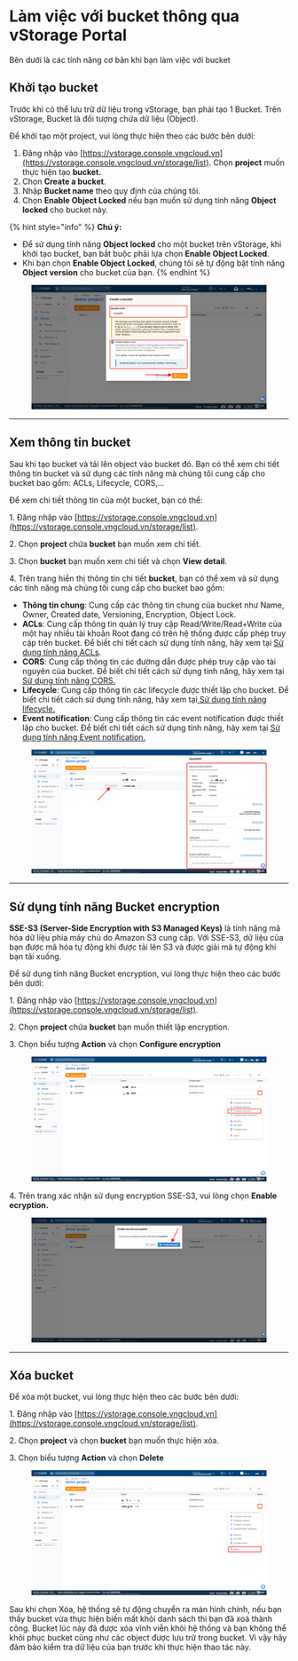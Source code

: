 # Làm việc với bucket thông qua vStorage Portal

Bên dưới là các tính năng cơ bản khi bạn làm việc với bucket

## Khởi tạo bucket

Trước khi có thể lưu trữ dữ liệu trong vStorage, bạn phải tạo 1 Bucket. Trên vStorage, Bucket là đối tượng chứa dữ liệu (Object).&#x20;

Để khởi tạo một project, vui lòng thực hiện theo các bước bên dưới:

1. Đăng nhập vào [https://vstorage.console.vngcloud.vn](https://vstorage.console.vngcloud.vn/storage/list). Chọn **project** muốn thực hiện tạo **bucket.**
2. Chọn **Create a bucket**.
3. Nhập **Bucket name** theo quy định của chúng tôi.
4. Chọn **Enable Object Locked** nếu bạn muốn sử dụng tính năng **Object locked** cho bucket này.&#x20;

{% hint style="info" %}
**Chú ý:**

* Để sử dụng tính năng **Object locked** cho một bucket trên vStorage, khi khởi tạo bucket, bạn bắt buộc phải lựa chọn **Enable Object Locked**.
* Khi bạn chọn **Enable Object Locked**, chúng tôi sẽ tự động bật tính năng **Object version** cho bucket của bạn.
{% endhint %}

<figure><img src="../../../../../../.gitbook/assets/image (12) (1) (1) (1).png" alt=""><figcaption></figcaption></figure>

***

## Xem thông tin bucket

Sau khi tạo bucket và tải lên object vào bucket đó. Bạn có thể xem chi tiết thông tin bucket và sử dụng các tính năng mà chúng tôi cung cấp cho bucket bao gồm: ACLs, Lifecycle, CORS,...&#x20;

Để xem chi tiết thông tin của một bucket, bạn có thể:&#x20;

1\. Đăng nhập vào [https://vstorage.console.vngcloud.vn](https://vstorage.console.vngcloud.vn/storage/list).

2\. Chọn **project** chứa **bucket** bạn muốn xem chi tiết.

3\. Chọn **bucket** bạn muốn xem chi tiết và chọn **View detail**.

4\. Trên trang hiển thị thông tin chi tiết **bucket**, bạn có thể xem và sử dụng các tính năng mà chúng tôi cung cấp cho bucket bao gồm:

* **Thông tin chung**: Cung cấp các thông tin chung của bucket như Name, Owner, Created date, Versioning, Encryption, Object Lock.
* **ACLs**: Cung cấp thông tin quản lý truy cập Read/Write/Read+Write của một hay nhiều tài khoản Root đang có trên hệ thống được cấp phép truy cập trên bucket. Để biết chi tiết cách sử dụng tính năng, hãy xem tại [Sử dụng tính năng ACLs](su-dung-tinh-nang-acls.md).
* **CORS**: Cung cấp thông tin các đường dẫn được phép truy cập vào tài nguyên của bucket. Để biết chi tiết cách sử dụng tính năng, hãy xem tại [Sử dụng tính năng CORS.](su-dung-tinh-nang-cors.md)
* **Lifecycle**: Cung cấp thông tin các lifecycle được thiết lập cho bucket. Để biết chi tiết cách sử dụng tính năng, hãy xem tại[ Sử dụng tính năng lifecycle.](su-dung-tinh-nang-lifecycle.md)
* **Event notification**: Cung cấp thông tin các event notification được thiết lập cho bucket. Để biết chi tiết cách sử dụng tính năng, hãy xem tại [Sử dụng tính năng Event notification.](su-dung-tinh-nang-event-notification.md)

<figure><img src="../../../../../../.gitbook/assets/image (798).png" alt=""><figcaption></figcaption></figure>

***

## Sử dụng tính năng Bucket encryption

**SSE-S3 (Server-Side Encryption with S3 Managed Keys)** là tính năng mã hóa dữ liệu phía máy chủ do Amazon S3 cung cấp. Với SSE-S3, dữ liệu của bạn được mã hóa tự động khi được tải lên S3 và được giải mã tự động khi bạn tải xuống.

Để sử dụng tính năng Bucket encryption, vui lòng thực hiện theo các bước bên dưới:

1\. Đăng nhập vào [https://vstorage.console.vngcloud.vn](https://vstorage.console.vngcloud.vn/storage/list).

2\. Chọn **project** chứa **bucket** bạn muốn thiết lập encryption.

3\. Chọn biểu tượng **Action** và chọn **Configure encryption**

<figure><img src="../../../../../../.gitbook/assets/image (799).png" alt=""><figcaption></figcaption></figure>

4\. Trên trang xác nhận sử dụng encryption SSE-S3, vui lòng chọn **Enable ecryption.**

<figure><img src="../../../../../../.gitbook/assets/image (9) (1) (1) (1).png" alt=""><figcaption></figcaption></figure>

***

## Xóa bucket

Để xóa một bucket, vui lòng thực hiện theo các bước bên dưới:

1\. Đăng nhập vào [https://vstorage.console.vngcloud.vn](https://vstorage.console.vngcloud.vn/storage/list).

2\. Chọn **project** và chọn **bucket** bạn muốn thực hiện xóa.

3\. Chọn biểu tượng **Action** và chọn **Delete**

<figure><img src="../../../../../../.gitbook/assets/image (800).png" alt=""><figcaption></figcaption></figure>

Sau khi chọn Xóa, hệ thống sẽ tự động chuyển ra màn hình chính, nếu bạn thấy bucket vừa thực hiện biến mất khỏi danh sách thì bạn đã xoá thành công. Bucket lúc này đã được xóa vĩnh viễn khỏi hệ thống và bạn không thể khôi phục bucket cũng như các object được lưu trữ trong bucket. Vì vậy hãy đảm bảo kiểm tra dữ liệu của bạn trước khi thực hiện thao tác này.&#x20;
